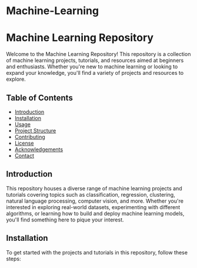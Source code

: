 # Machine-Learning
# Machine Learning Repository

Welcome to the Machine Learning Repository! This repository is a collection of machine learning projects, tutorials, and resources aimed at beginners and enthusiasts. Whether you're new to machine learning or looking to expand your knowledge, you'll find a variety of projects and resources to explore.

## Table of Contents

- [Introduction](#introduction)
- [Installation](#installation)
- [Usage](#usage)
- [Project Structure](#project-structure)
- [Contributing](#contributing)
- [License](#license)
- [Acknowledgements](#acknowledgements)
- [Contact](#contact)

## Introduction

This repository houses a diverse range of machine learning projects and tutorials covering topics such as classification, regression, clustering, natural language processing, computer vision, and more. Whether you're interested in exploring real-world datasets, experimenting with different algorithms, or learning how to build and deploy machine learning models, you'll find something here to pique your interest.

## Installation

To get started with the projects and tutorials in this repository, follow these steps:
